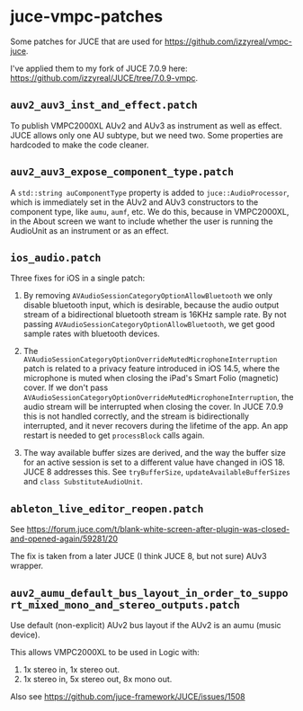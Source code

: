 # juce-vmpc-patches

Some patches for JUCE that are used for https://github.com/izzyreal/vmpc-juce.

I've applied them to my fork of JUCE 7.0.9 here: https://github.com/izzyreal/JUCE/tree/7.0.9-vmpc.

## `auv2_auv3_inst_and_effect.patch`

To publish VMPC2000XL AUv2 and AUv3 as instrument as well as effect. JUCE allows only one AU subtype, but we need two.
Some properties are hardcoded to make the code cleaner.

## `auv2_auv3_expose_component_type.patch`

A `std::string auComponentType` property is added to `juce::AudioProcessor`, which is immediately set in the AUv2 and AUv3 constructors to the component type, like `aumu`, `aumf`, etc.
We do this, because in VMPC2000XL, in the About screen we want to include whether the user is running the AudioUnit as an instrument or as an effect.

## `ios_audio.patch`

Three fixes for iOS in a single patch:

1. By removing `AVAudioSessionCategoryOptionAllowBluetooth` we only disable bluetooth input, which is desirable, because the audio output stream of a bidirectional bluetooth stream is 16KHz sample rate. By not passing `AVAudioSessionCategoryOptionAllowBluetooth`, we get good sample rates with bluetooth devices.

2. The `AVAudioSessionCategoryOptionOverrideMutedMicrophoneInterruption` patch is related to a privacy feature introduced in iOS 14.5, where the microphone is muted when closing the iPad's Smart Folio (magnetic) cover. If we don't pass `AVAudioSessionCategoryOptionOverrideMutedMicrophoneInterruption`, the audio stream will be interrupted when closing the cover. In JUCE 7.0.9 this is not handled correctly, and the stream is bidirectionally interrupted, and it never recovers during the lifetime of the app. An app restart is needed to get `processBlock` calls again.

3. The way available buffer sizes are derived, and the way the buffer size for an active session is set to a different value have changed in iOS 18. JUCE 8 addresses this. See `tryBufferSize`, `updateAvailableBufferSizes` and `class SubstituteAudioUnit`.

## `ableton_live_editor_reopen.patch`

See https://forum.juce.com/t/blank-white-screen-after-plugin-was-closed-and-opened-again/59281/20

The fix is taken from a later JUCE (I think JUCE 8, but not sure) AUv3 wrapper.

## `auv2_aumu_default_bus_layout_in_order_to_support_mixed_mono_and_stereo_outputs.patch`

Use default (non-explicit) AUv2 bus layout if the AUv2 is an aumu (music device).

This allows VMPC2000XL to be used in Logic with:
1. 1x stereo in, 1x stereo out.
2. 1x stereo in, 5x stereo out, 8x mono out.

Also see https://github.com/juce-framework/JUCE/issues/1508

